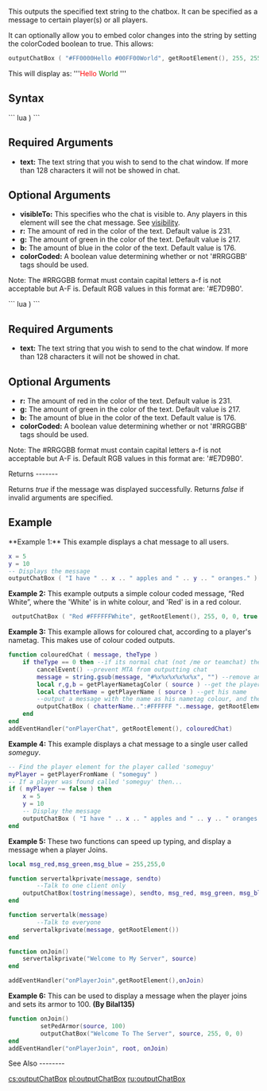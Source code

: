 This outputs the specified text string to the chatbox. It can be specified as a message to certain player(s) or all players.

It can optionally allow you to embed color changes into the string by setting the colorCoded boolean to true. This allows:

``` lua
outputChatBox ( "#FF0000Hello #00FF00World", getRootElement(), 255, 255, 255, true )
```

This will display as: '''<span style='color:red;'>Hello</span> <span style='color:green'>World</span> '''

Syntax
------

<section name="Server" class="server" show="true">
``` lua
 )
```

Required Arguments
------------------

-   **text:** The text string that you wish to send to the chat window. If more than 128 characters it will not be showed in chat.

Optional Arguments
------------------

-   **visibleTo:** This specifies who the chat is visible to. Any players in this element will see the chat message. See [visibility](/docs/visibility.md "wikilink").
-   **r:** The amount of red in the color of the text. Default value is 231.
-   **g:** The amount of green in the color of the text. Default value is 217.
-   **b:** The amount of blue in the color of the text. Default value is 176.
-   **colorCoded:** A boolean value determining whether or not '\#RRGGBB' tags should be used.

Note: The \#RRGGBB format must contain capital letters a-f is not acceptable but A-F is. Default RGB values in this format are: '\#E7D9B0'.

</section>
<section name="Client" class="client" show="true">
``` lua
 )
```

Required Arguments
------------------

-   **text:** The text string that you wish to send to the chat window. If more than 128 characters it will not be showed in chat.

Optional Arguments
------------------

-   **r:** The amount of red in the color of the text. Default value is 231.
-   **g:** The amount of green in the color of the text. Default value is 217.
-   **b:** The amount of blue in the color of the text. Default value is 176.
-   **colorCoded:** A boolean value determining whether or not '\#RRGGBB' tags should be used.

Note: The \#RRGGBB format must contain capital letters a-f is not acceptable but A-F is. Default RGB values in this format are: '\#E7D9B0'.

</section>
Returns
-------

Returns *true* if the message was displayed successfully. Returns *false* if invalid arguments are specified.

Example
-------

<section name="Server" class="server" show="true">
**Example 1:** This example displays a chat message to all users.

``` lua
x = 5
y = 10  
-- Displays the message
outputChatBox ( "I have " .. x .. " apples and " .. y .. " oranges." )
```

**Example 2:** This example outputs a simple colour coded message, “Red White”, where the 'White' is in white colour, and 'Red' is in a red colour.

``` lua
 outputChatBox ( "Red #FFFFFFWhite", getRootElement(), 255, 0, 0, true )
```

**Example 3:** This example allows for coloured chat, according to a player's nametag. This makes use of colour coded outputs.

``` lua
function colouredChat ( message, theType )
    if theType == 0 then --if its normal chat (not /me or teamchat) then
        cancelEvent() --prevent MTA from outputting chat
        message = string.gsub(message, "#%x%x%x%x%x%x", "") --remove any hex tags in a player's chat to prevent custom colours by using lua's string.gsub
        local r,g,b = getPlayerNametagColor ( source ) --get the player's nametag colour
        local chatterName = getPlayerName ( source ) --get his name
        --output a message with the name as his nametag colour, and the rest in white.
        outputChatBox ( chatterName..":#FFFFFF "..message, getRootElement(), r, g, b, true )
    end
end
addEventHandler("onPlayerChat", getRootElement(), colouredChat)
```

**Example 4:** This example displays a chat message to a single user called *someguy*.

``` lua
-- Find the player element for the player called 'someguy'
myPlayer = getPlayerFromName ( "someguy" )
-- If a player was found called 'someguy' then...
if ( myPlayer ~= false ) then
    x = 5
    y = 10
    -- Display the message
    outputChatBox ( "I have " .. x .. " apples and " .. y .. " oranges.", myPlayer )
end
```

**Example 5:** These two functions can speed up typing, and display a message when a player Joins.

``` lua
local msg_red,msg_green,msg_blue = 255,255,0

function servertalkprivate(message, sendto)
        --Talk to one client only
    outputChatBox(tostring(message), sendto, msg_red, msg_green, msg_blue, true)
end

function servertalk(message)
        --Talk to everyone
    servertalkprivate(message, getRootElement())
end

function onJoin()
    servertalkprivate("Welcome to My Server", source)
end

addEventHandler("onPlayerJoin",getRootElement(),onJoin)
```

**Example 6:** This can be used to display a message when the player joins and sets its armor to 100. **(By Bilal135)**

``` lua
function onJoin()
         setPedArmor(source, 100)
         outputChatBox("Welcome To The Server", source, 255, 0, 0)
end
addEventHandler("onPlayerJoin", root, onJoin)
```

</section>
See Also
--------

[cs:outputChatBox](/docs/cs:outputchatbox.md "wikilink") [pl:outputChatBox](/pl:outputChatBox.md "wikilink") [ru:outputChatBox](/ru:outputChatBox.md "wikilink")
